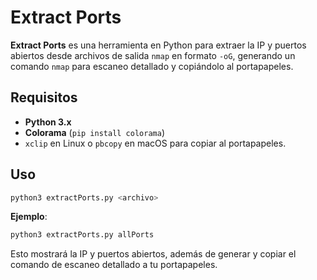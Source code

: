 

# Extract Ports

**Extract Ports** es una herramienta en Python para extraer la IP y puertos abiertos desde archivos de salida `nmap` en formato `-oG`, generando un comando `nmap` para escaneo detallado y copiándolo al portapapeles.

## Requisitos

- **Python 3.x**
- **Colorama** (`pip install colorama`)
- `xclip` en Linux o `pbcopy` en macOS para copiar al portapapeles.

## Uso

```bash
python3 extractPorts.py <archivo>
```

**Ejemplo**:
```bash
python3 extractPorts.py allPorts
```

Esto mostrará la IP y puertos abiertos, además de generar y copiar el comando de escaneo detallado a tu portapapeles.
